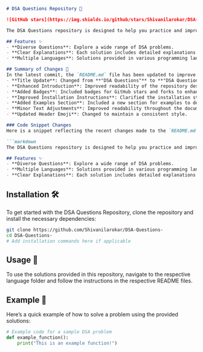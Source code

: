 ```markdown
# DSA Questions Repository 🤖

![GitHub stars](https://img.shields.io/github/stars/Shivanilarokar/DSA-Questions-.svg?style=social) ![GitHub forks](https://img.shields.io/github/forks/Shivanilarokar/DSA-Questions-.svg?style=social)

The DSA Questions repository is designed to help you practice and improve your coding skills through a comprehensive collection of Data Structures and Algorithms (DSA) problems.

## Features ✨
- **Diverse Questions**: Explore a wide range of DSA problems.
- **Clear Explanations**: Each solution includes detailed explanations for better understanding.
- **Multiple Languages**: Solutions provided in various programming languages.

## Summary of Changes 💖
In the latest commit, the `README.md` file has been updated to improve clarity and conciseness. The following changes were made:
- **Title Update**: Changed from **"DSA Questions"** to **"DSA Questions Repository"** for better context.
- **Enhanced Introduction**: Improved readability of the repository description.
- **Added Badges**: Included badges for GitHub stars and forks to enhance visibility and engagement.
- **Improved Installation Instructions**: Clarified the installation steps.
- **Added Examples Section**: Included a new section for examples to demonstrate usage.
- **Minor Text Adjustments**: Improved readability throughout the document.
- **Updated Header Emoji**: Changed to maintain a consistent style.

### Code Snippet Changes
Here is a snippet reflecting the recent changes made to the `README.md`:

```markdown
The DSA Questions repository is designed to help you practice and improve your coding skills through a comprehensive collection of Data Structures and Algorithms (DSA) problems.

## Features ✨
- **Diverse Questions**: Explore a wide range of DSA problems.
- **Multiple Languages**: Solutions provided in various programming languages.
- **Clear Explanations**: Each solution includes detailed explanations for better understanding.
```

## Installation 🛠️
To get started with the DSA Questions Repository, clone the repository and install the necessary dependencies:

```bash
git clone https://github.com/Shivanilarokar/DSA-Questions-
cd DSA-Questions-
# Add installation commands here if applicable
```

## Usage 📖
To use the solutions provided in this repository, navigate to the respective language folder and follow the instructions in the respective README files.

## Example 🎉
Here’s a quick example of how to solve a problem using the provided solutions:

```python
# Example code for a sample DSA problem
def example_function():
    print("This is an example function!")
```
```
